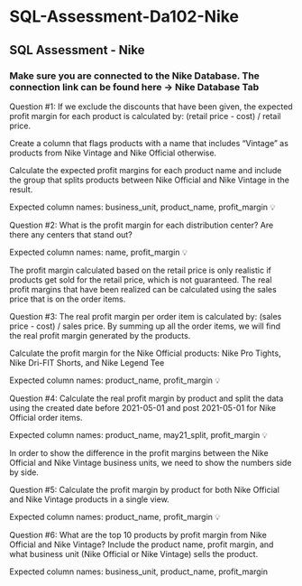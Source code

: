 # SQL-Assessment-Da102-Nike

## SQL Assessment - Nike

### Make sure you are connected to the Nike Database. The connection link can be found here → Nike Database Tab

Question #1: 
If we exclude the discounts that have been given, the expected profit margin for each product is calculated by: (retail price - cost) / retail price. 

Create a column that flags products with a name that includes “Vintage” as products from Nike Vintage and Nike Official otherwise. 

Calculate the expected profit margins for each product name and include the group that splits products between Nike Official and Nike Vintage in the result.

Expected column names: business_unit, product_name, profit_margin
💡

Question #2: 
What is the profit margin for each distribution center? Are there any centers that stand out?

Expected column names: name, profit_margin
💡

The profit margin calculated based on the retail price is only realistic if products get sold for the retail price, which is not guaranteed. The real profit margins that have been realized can be calculated using the sales price that is on the order items. 

Question #3: 
The real profit margin per order item is calculated by: (sales price - cost) / sales price. By summing up all the order items, we will find the real profit margin generated by the products.

Calculate the profit margin for the Nike Official products: Nike Pro Tights, Nike Dri-FIT Shorts, and Nike Legend Tee

Expected column names: product_name, profit_margin
💡

Question #4: 
Calculate the real profit margin by product and split the data using the created date before 2021-05-01 and post 2021-05-01 for Nike Official order items.

Expected column names: product_name, may21_split, profit_margin
💡

In order to show the difference in the profit margins between the Nike Official and Nike Vintage business units, we need to show the numbers side by side.


Question #5: 
Calculate the profit margin by product for both Nike Official and Nike Vintage products in a single view. 

Expected column names: product_name, profit_margin
💡

Question #6: 
What are the top 10 products by profit margin from Nike Official and Nike Vintage? Include the product name, profit margin, and what business unit (Nike Official or Nike Vintage) sells the product.

Expected column names: business_unit, product_name, profit_margin
